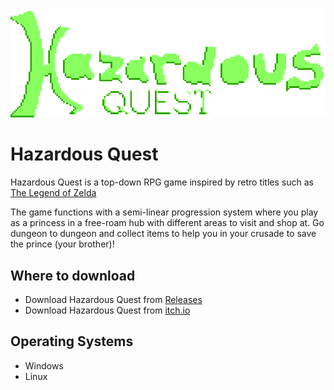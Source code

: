 <img src="https://github.com/HazardWare/Hazardous-Quest/blob/main/logo.png?raw=true" alt="logo.png"/>

# Hazardous Quest
Hazardous Quest is a top-down RPG game inspired by retro titles such as [The Legend of Zelda](https://en.wikipedia.org/wiki/The_Legend_of_Zelda_(video_game))

The game functions with a semi-linear progression system where you play as a princess in a free-roam hub with different areas to visit and shop at. Go dungeon to dungeon and collect items to help you in your crusade to save the prince (your brother)!
## Where to download
- Download Hazardous Quest from [Releases](https://github.com/HazardWare/Hazardous-Quest/releases)
- Download Hazardous Quest from [itch.io]()
## Operating Systems
- Windows
- Linux

